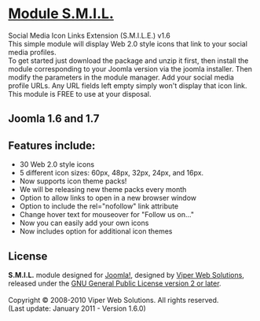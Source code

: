 # [Module S.M.I.L.](http://www.viperwebsites.com/joomla-extensions/social-media-icons-links.html)

Social Media Icon Links Extension (S.M.I.L.E.) v1.6<br />
This simple module will display Web 2.0 style icons that link to your social media profiles.<br />
To get started just download the package and unzip it first, then install the module corresponding to your Joomla version via the joomla installer. Then modify the parameters in the module manager. Add your social media profile URLs. Any URL fields left empty simply won't display that icon link.<br />
This module is FREE to use at your disposal.

## Joomla 1.6 and 1.7

## Features include:

* 30 Web 2.0 style icons
* 5 different icon sizes: 60px, 48px, 32px, 24px, and 16px.
* Now supports icon theme packs!
* We will be releasing new theme packs every month
* Option to allow links to open in a new browser window
* Option to include the rel="nofollow" link attribute
* Change hover text for mouseover for "Follow us on..."
* Now you can easily add your own icons
* Now includes option for additional icon themes

## License
<b>S.M.I.L.</b> module designed for [Joomla!](http://www.joomla.org), designed by [Viper Web Solutions](http://www.viperwebsites.com), released under the [GNU General Public License version 2 or later](http://www.gnu.org/licenses/gpl2).<br /><br />
Copyright &copy; 2008-2010 Viper Web Solutions. All rights reserved.<br />
(Last update: January 2011 - Version 1.6.0)

